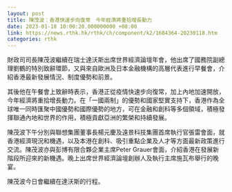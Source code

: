 ```yaml
---
layout: post
title: 陳茂波：香港快速步向復常　今年經濟將重拾增長動力
date: 2023-01-18 10:00:20.000000000 +08:00
link: https://news.rthk.hk/rthk/ch/component/k2/1684364-20230118.htm
categories: rthk
---
```


財政司司長陳茂波繼續在瑞士達沃斯出席世界經濟論壇年會，他出席了國務院副總理劉鶴的特別致辭環節，又與來自歐洲及日本金融機構的高層代表進行早餐會，介紹香港最新發展情況、制度優勢和前景。

其後他在午餐會上致辭時表示，香港正從疫情快速步向復常，加上內地加速開放，今年經濟將重拾增長動力。在「一國兩制」的優勢和國家堅實支持下，香港作為全球唯一同時匯聚中國優勢和國際優勢的地方，可在金融和創科等多個領域，積極發揮聯通內地和世界的作用，積極貢獻亞洲的繁榮和持續發展。

陳茂波下午分別與聯想集團董事長楊元慶及遠景科技集團首席執行官張雷會面，就香港經濟現況和機遇，以及本港在創科、吸引重點企業及人才等方面最新政策進行交流。陳茂波亦與彭博有限合夥企業主席Peter Grauer會面，介紹香港在發展新階段所迎來的新機遇。晚上出席世界經濟論壇創辦人及執行主席施瓦布舉行的晚宴。

陳茂波今日會繼續在達沃斯的行程。
